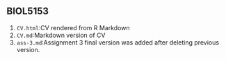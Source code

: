 ## BIOL5153

1. `CV.html`:CV rendered from R Markdown
2. `CV.md`:Markdown version of CV
3. `ass-3.md`:Assignment 3 final version was added after deleting previous version.
